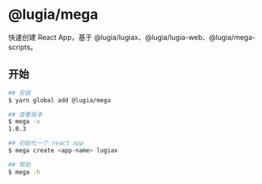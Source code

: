 # @lugia/mega

快速创建 React App，基于 @lugia/lugiax、@lugia/lugia-web、@lugia/mega-scripts。

## 开始

```bash
## 安装
$ yarn global add @lugia/mega

## 查看版本
$ mega -v
1.0.3

## 初始化一个 react app
$ mega create <app-name> lugiax

## 帮助
$ mega -h
```
